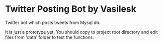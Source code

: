 <h1>Twitter Posting Bot by Vasilesk</h1>
<p>Twitter bot which posts tweets from Mysql db.</p>
<p>It is just a prototype yet. You should copy to project root directory and edit files from 'data' folder to test the functions.</p>
